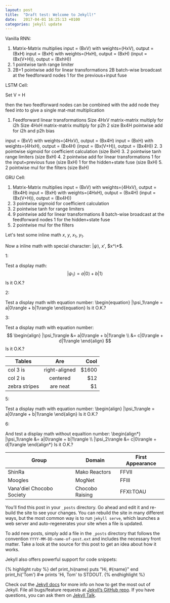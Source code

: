 ```yaml
---
layout: post
title:  "Draft test: Welcome to Jekyll!"
date:   2017-04-01 16:25:13 +0100
categories: jekyll update
---
```


Vanilla RNN:

1. Matrix-Matrix multiplies
  input = (BxV) with weights=(HxV), output = (BxH)
  input = (BxH) with weights=(HxH), output = (BxH)
  (input = (Bx(V+H)), output = (BxhH))
2. 1 pointwise tanh range limiter
3. 2B+1 pointwise add for linear transformations
   2B batch-wise broadcast at the feedforward nodes
   1 for the previous+input fuse




LSTM Cell:

Set V = H

then the two feedforward nodes can be combined with the add node they feed into to give a single mat-mat multiplication

1. Feedforward linear transformations
   Size 4HxV matrix-matrix multiply for i2h
   Size 4HxH matrix-matrix multiply for p2h
   2 size Bx4H pointwise add for i2h and p2h bias

  input = (BxV) with weights=(4HxV), output = (Bx4H)
  input = (BxH) with weights=(4HxH), output = (Bx4H)
  (input = (Bx(V+H)), output = (Bx4H))
2. 3 pointwise sigmoid for coefficient calculation (size BxH)
3. 2 pointwise tanh range limiters (size BxH)
4. 2 pointwise add for linear transformations
   1 for the input+previous fuse (size BxH)
   1 for the hidden+state fuse (size BxH)
5. 2 pointwise mul for the filters (size BxH)


GRU Cell:

1. Matrix-Matrix multiplies
  input = (BxV) with weights=(4HxV), output = (Bx4H)
  input = (BxH) with weights=(4HxH), output = (Bx4H)
  (input = (Bx(V+H)), output = (Bx4H))
2. 3 pointwise sigmoid for coefficient calculation
3. 2 pointwise tanh for range limiters
4. 9 pointwise add for linear transformations
   8 batch-wise broadcast at the feedforward nodes
   1 for the hidden+state fuse
5. 2 pointwise mul for the filters




<script type="text/x-mathjax-config">
  MathJax.Hub.Config({
    TeX: {
      equationNumbers: {
        autoNumber: "AMS"
      }
    },
    tex2jax: {
      inlineMath: [ ['$','$'], ['\(', '\)'] ],
      displayMath: [ ['$$','$$'] ],
      processEscapes: true,
    }
  });
</script>
<script type="text/javascript"
        src="http://cdn.mathjax.org/mathjax/latest/MathJax.js?config=TeX-AMS-MML_HTMLorMML">
</script>


Let's test some inline math $x$, $y$, $x_1$, $y_1$.

Now a inline math with special character: $|\psi\rangle$, $x'$, $x^\*$.


1:

Test a display math:
$$
   |\psi_1\rangle = a|0\rangle + b|1\rangle
$$
Is it O.K.?


2:

Test a display math with equation number:
\begin{equation}
   |\psi_1\rangle = a|0\rangle + b|1\rangle
\end{equation}
Is it O.K.?


3:

Test a display math with equation number:
$$
  \begin{align}
    |\psi_1\rangle &= a|0\rangle + b|1\rangle \\
                   &= c|0\rangle + d|1\rangle
  \end{align}
$$
Is it O.K.?




| Tables        | Are           | Cool  |
| ------------- |:-------------:| -----:|
| col 3 is      | right-aligned | $1600 |
| col 2 is      | centered      |   $12 |
| zebra stripes | are neat      |    $1 |




5:

Test a display math with equation number:
\begin{align}
    |\psi_1\rangle = a|0\rangle + b|1\rangle
\end{align}
Is it O.K.?


6:

And test a display math without equaltion number:
\begin{align\*}
    |\psi_1\rangle &= a|0\rangle + b|1\rangle \\\\
    |\psi_2\rangle &= c|0\rangle + d|1\rangle
\end{align\*}
Is it O.K.?




Group                     | Domain          | First Appearance
------------------------- | --------------- | ----------------
ShinRa                    | Mako Reactors   | FFVII
Moogles                   | MogNet          | FFIII
Vana'diel Chocobo Society | Chocobo Raising | FFXI:TOAU




You’ll find this post in your `_posts` directory. Go ahead and edit it and re-build the site to see your changes. You can rebuild the site in many different ways, but the most common way is to run `jekyll serve`, which launches a web server and auto-regenerates your site when a file is updated.

To add new posts, simply add a file in the `_posts` directory that follows the convention `YYYY-MM-DD-name-of-post.ext` and includes the necessary front matter. Take a look at the source for this post to get an idea about how it works.

Jekyll also offers powerful support for code snippets:

{% highlight ruby %}
def print_hi(name)
  puts "Hi, #{name}"
end
print_hi('Tom')
#=> prints 'Hi, Tom' to STDOUT.
{% endhighlight %}

Check out the [Jekyll docs][jekyll-docs] for more info on how to get the most out of Jekyll. File all bugs/feature requests at [Jekyll’s GitHub repo][jekyll-gh]. If you have questions, you can ask them on [Jekyll Talk][jekyll-talk].

[jekyll-docs]: https://jekyllrb.com/docs/home
[jekyll-gh]:   https://github.com/jekyll/jekyll
[jekyll-talk]: https://talk.jekyllrb.com/
